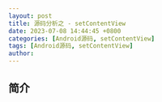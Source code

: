 ```yaml
---
layout: post
title: 源码分析之 - setContentView
date: 2023-07-08 14:44:45 +0800
categories: [Android源码, setContentView]
tags: [Android源码, setContentView]
author: 
---
```


## 简介



